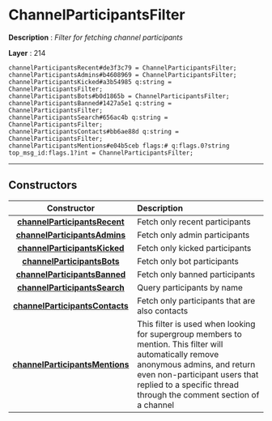 # ChannelParticipantsFilter

**Description** : *Filter for fetching channel participants*

**Layer** : 214

```tl
channelParticipantsRecent#de3f3c79 = ChannelParticipantsFilter;
channelParticipantsAdmins#b4608969 = ChannelParticipantsFilter;
channelParticipantsKicked#a3b54985 q:string = ChannelParticipantsFilter;
channelParticipantsBots#b0d1865b = ChannelParticipantsFilter;
channelParticipantsBanned#1427a5e1 q:string = ChannelParticipantsFilter;
channelParticipantsSearch#656ac4b q:string = ChannelParticipantsFilter;
channelParticipantsContacts#bb6ae88d q:string = ChannelParticipantsFilter;
channelParticipantsMentions#e04b5ceb flags:# q:flags.0?string top_msg_id:flags.1?int = ChannelParticipantsFilter;
```

---

## Constructors

| Constructor | Description |
| :---: | :--- |
| [**channelParticipantsRecent**](constructor/channelParticipantsRecent) | Fetch only recent participants |
| [**channelParticipantsAdmins**](constructor/channelParticipantsAdmins) | Fetch only admin participants |
| [**channelParticipantsKicked**](constructor/channelParticipantsKicked) | Fetch only kicked participants |
| [**channelParticipantsBots**](constructor/channelParticipantsBots) | Fetch only bot participants |
| [**channelParticipantsBanned**](constructor/channelParticipantsBanned) | Fetch only banned participants |
| [**channelParticipantsSearch**](constructor/channelParticipantsSearch) | Query participants by name |
| [**channelParticipantsContacts**](constructor/channelParticipantsContacts) | Fetch only participants that are also contacts |
| [**channelParticipantsMentions**](constructor/channelParticipantsMentions) | This filter is used when looking for supergroup members to mention.  This filter will automatically remove anonymous admins, and return even non-participant users that replied to a specific thread through the comment section of a channel |